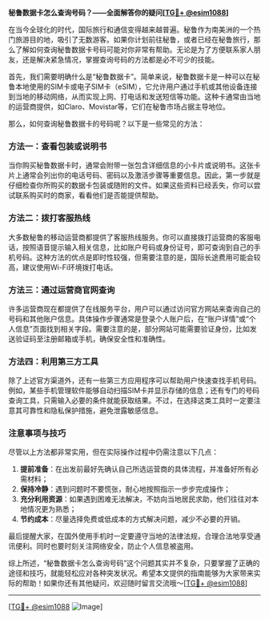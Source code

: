 **秘鲁数据卡怎么查询号码？——全面解答你的疑问[[TG💪+ @esim1088](https://t.me/s/esim1088)]**

在当今全球化的时代，国际旅行和通信变得越来越普遍。秘鲁作为南美洲的一个热门旅游目的地，吸引了无数游客。如果你计划前往秘鲁，或者已经在秘鲁旅行，那么了解如何查询秘鲁数据卡号码可能对你非常有帮助。无论是为了方便联系家人朋友，还是解决紧急情况，掌握查询号码的方法都是必不可少的技能。

首先，我们需要明确什么是“秘鲁数据卡”。简单来说，秘鲁数据卡是一种可以在秘鲁本地使用的SIM卡或电子SIM卡（eSIM），它允许用户通过手机或其他设备连接到当地的移动网络，从而实现上网、打电话和发送短信等功能。这种卡通常由当地的运营商提供，如Claro、Movistar等，它们在秘鲁市场占据主导地位。

那么，如何查询秘鲁数据卡的号码呢？以下是一些常见的方法：

### 方法一：查看包装或说明书

当你购买秘鲁数据卡时，通常会附带一张包含详细信息的小卡片或说明书。这张卡片上通常会列出你的电话号码、密码以及激活步骤等重要信息。因此，第一步就是仔细检查你所购买的数据卡包装或随附的文件。如果这些资料已经丢失，你可以尝试联系购买时的商家，看看他们是否能提供帮助。

### 方法二：拨打客服热线

大多数秘鲁的移动运营商都提供了客服热线服务。你可以直接拨打运营商的客服电话，按照语音提示输入相关信息，比如账户号码或身份证号，即可查询到自己的手机号码。这种方法的优点是即时性较强，但需要注意的是，国际长途费用可能会较高，建议使用Wi-Fi环境拨打电话。

### 方法三：通过运营商官网查询

许多运营商现在都提供了在线服务平台，用户可以通过访问官方网站来查询自己的号码和其他账户信息。具体操作步骤通常是登录个人账户后，在“账户详情”或“个人信息”页面找到相关字段。需要注意的是，部分网站可能需要验证身份，比如发送验证码至注册邮箱或手机，确保安全性和准确性。

### 方法四：利用第三方工具

除了上述官方渠道外，还有一些第三方应用程序可以帮助用户快速查找手机号码。例如，某些手机管理软件能够自动扫描SIM卡并显示存储的信息；还有专门的号码查询工具，只需输入必要的条件就能获取结果。不过，在选择这类工具时一定要注意其可靠性和隐私保护措施，避免泄露敏感信息。

### 注意事项与技巧

尽管以上方法都非常实用，但在实际操作过程中仍需注意以下几点：

1. **提前准备**：在出发前最好先确认自己所选运营商的具体流程，并准备好所有必需材料；
2. **保持冷静**：遇到问题时不要慌张，耐心地按照指示一步步完成操作；
3. **充分利用资源**：如果遇到困难无法解决，不妨向当地居民求助，他们往往对本地情况更为熟悉；
4. **节约成本**：尽量选择免费或低成本的方式解决问题，减少不必要的开销。

最后提醒大家，在国外使用手机时一定要遵守当地的法律法规，合理合法地享受通讯便利。同时也要时刻关注网络安全，防止个人信息被盗用。

综上所述，“秘鲁数据卡怎么查询号码”这个问题其实并不复杂，只要掌握了正确的途径和技巧，就能轻松应对各种突发状况。希望本文提供的指南能够为大家带来实际的帮助！如果你还有其他疑问，欢迎随时留言交流哦～[[TG💪+ @esim1088](https://t.me/s/esim1088)]

---

[[TG💪+ @esim1088](https://t.me/s/esim1088) ![Image](https://i.postimg.cc/4NQfJmqS/Snipaste-2025-05-13-00-14-12.png)]